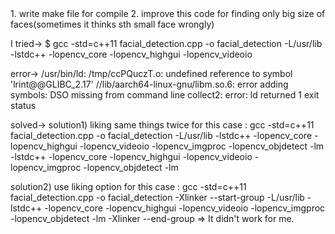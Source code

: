 <Goal now on>
1. write make file for compile
2. improve this code for finding only big size of faces(sometimes it thinks sth small face wrongly)


I tried->
$ gcc -std=c++11 facial_detection.cpp -o facial_detection -L/usr/lib -lstdc++ -lopencv_core -lopencv_highgui -lopencv_videoio

error->
/usr/bin/ld: /tmp/ccPQuczT.o: undefined reference to symbol 'lrint@@GLIBC_2.17' 
//lib/aarch64-linux-gnu/libm.so.6: error adding symbols: DSO missing from command line
collect2: error: ld returned 1 exit status

solved->
solution1) liking same things twice
for this case : gcc -std=c++11 facial_detection.cpp -o facial_detection -L/usr/lib -lstdc++ -lopencv_core -lopencv_highgui -lopencv_videoio -lopencv_imgproc -lopencv_objdetect -lm -lstdc++ -lopencv_core -lopencv_highgui -lopencv_videoio -lopencv_imgproc -lopencv_objdetect -lm

solution2) use liking option
for this case : gcc -std=c++11 facial_detection.cpp -o facial_detection -Xlinker --start-group -L/usr/lib -lstdc++ -lopencv_core -lopencv_highgui -lopencv_videoio -lopencv_imgproc -lopencv_objdetect -lm -Xlinker --end-group
=> It didn't work for me.

